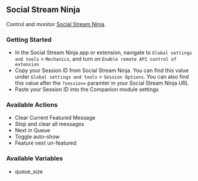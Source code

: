 ## Social Stream Ninja

Control and monitor [Social Stream Ninja](https://socialstream.ninja/landing).

### Getting Started

- In the Social Stream Ninja app or extension, navigate to `Global settings and tools` > `Mechanics`, and turn on `Enable remote API control of extension`
- Copy your Session ID from Social Stream Ninja. You can find this value under `Global settings and tools` > `Session Options`. You can also find this value after the `?session=` paramter in your Social Stream Ninja URL
- Paste your Session ID into the Companion module settings

### Available Actions

- Clear Current Featured Message
- Stop and clear all messages
- Next in Queue
- Toggle auto-show
- Feature next un-featured

### Available Variables

- queue_size
